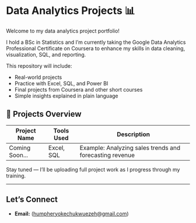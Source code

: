 # Data Analytics Projects 📊

Welcome to my data analytics project portfolio!

I hold a BSc in Statistics and I’m currently taking the Google Data Analytics Professional Certificate on Coursera to enhance my skills in data cleaning, visualization, SQL, and reporting.

This repository will include:
- Real-world projects
- Practice with Excel, SQL, and Power BI
- Final projects from Coursera and other short courses
- Simple insights explained in plain language

## 📁 Projects Overview

| Project Name | Tools Used | Description |
|--------------|------------|-------------|
| Coming Soon... | Excel, SQL | Example: Analyzing sales trends and forecasting revenue |

Stay tuned — I’ll be uploading full project work as I progress through my training.

---

## Let’s Connect
- **Email:** (humpheryokechukwuezeh@gmail.com)

